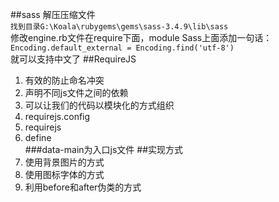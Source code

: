 ##sass 
解压压缩文件     
`找到目录G:\Koala\rubygems\gems\sass-3.4.9\lib\sass`    
修改engine.rb文件在require下面，module Sass上面添加一句话：     
`Encoding.default_external = Encoding.find('utf-8')`   
就可以支持中文了
##RequireJS
1. 有效的防止命名冲突
2. 声明不同js文件之间的依赖
3. 可以让我们的代码以模块化的方式组织
4. requirejs.config
5. requirejs
6. define     
###data-main为入口js文件
##实现方式
1. 使用背景图片的方式
2. 使用图标字体的方式
3. 利用before和after伪类的方式
